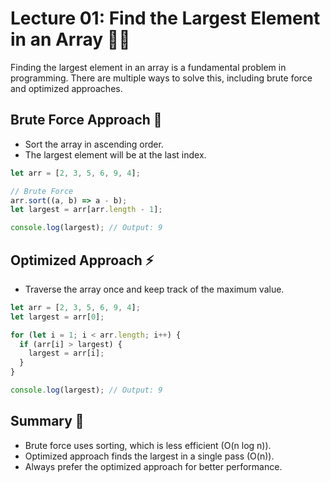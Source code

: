 # Lecture 01: Find the Largest Element in an Array 🚀🔢

Finding the largest element in an array is a fundamental problem in programming. There are multiple ways to solve this, including brute force and optimized approaches.

## Brute Force Approach 🐢

- Sort the array in ascending order.
- The largest element will be at the last index.

```javascript
let arr = [2, 3, 5, 6, 9, 4];

// Brute Force
arr.sort((a, b) => a - b);
let largest = arr[arr.length - 1];

console.log(largest); // Output: 9
```

## Optimized Approach ⚡

- Traverse the array once and keep track of the maximum value.

```javascript
let arr = [2, 3, 5, 6, 9, 4];
let largest = arr[0];

for (let i = 1; i < arr.length; i++) {
  if (arr[i] > largest) {
    largest = arr[i];
  }
}

console.log(largest); // Output: 9
```

## Summary 🎉

- Brute force uses sorting, which is less efficient (O(n log n)).
- Optimized approach finds the largest in a single pass (O(n)).
- Always prefer the optimized approach for better performance.